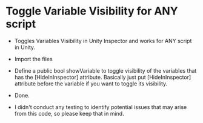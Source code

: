 # Toggle Variable Visibility for ANY script

- Toggles Variables Visibility in Unity Inspector and works for ANY script in Unity. 

- Import the files
- Define a public bool showVariable to toggle visibility of the variables that has the [HideInInspector] attribute. Basically just put [HideInInspector] attribute before the variable if you want to toggle its visibility.
- Done.

- I didn't conduct any testing to identify potential issues that may arise from this code, so please keep that in mind.
